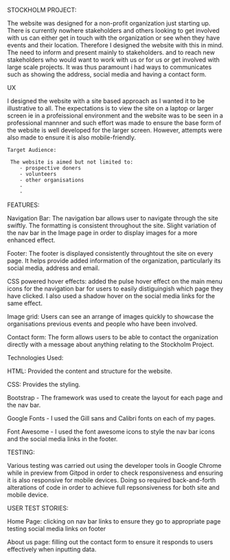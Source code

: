 



STOCKHOLM PROJECT:

The website was designed for a non-profit organization just starting up. There is currently nowhere stakeholders and others looking to get involved with us can either get in touch with the organization or see when they have events and their location. Therefore I designed the website with this in mind. The need to inform and present mainly to stakeholders. and to reach new stakeholders who would want to work with us or for us or get involved with large scale projects. It was thus paramount i had ways to communicates such as showing the address, social media and having a contact form. 

UX

I designed the website with a site based approach as I wanted it to be illustrative to all.  The expectations is to view the site on a laptop or larger screen ie in a profeissional environment and the website was to be seen in a professional mannner and such effort was made to ensure the base form of the website is well developed for the larger screen. However, attempts were also made to ensure it is also mobile-friendly.

	Target Audience:

	 The website is aimed but not limited to:
		- prospective doners
		- volunteers
		- other organisations
		- 
		-












FEATURES:


Navigation Bar: The navigation bar allows user to navigate through the site swiftly. The formatting is consistent throughout the site. Slight variation of the nav bar in the Image page in order to display images for a more enhanced effect. 

Footer: The footer is displayed consistently throughtout the site on every page. It helps provide added information of the organization, particularly its social media, address and email. 

CSS powered hover effects: added the pulse hover effect on the main menu icons for the navigation bar for users to easily distiguingish which page they have clicked. I also used a shadow hover on the social media links for the same effect. 

Image grid: Users can see an arrange of images quickly to showcase the organisations previous events and people who have been involved. 

Contact form: The form allows users to be able to contact the organization directly with a message about anything relating to the Stockholm Project. 


Technologies Used: 

HTML: Provided the content and structure for the website. 

CSS: Provides the styling.

Bootstrap - The framework was used to create the layout for each page and the nav bar. 

Google Fonts - I used the Gill sans and Calibri fonts on each of my pages.

Font Awesome - I used the font awesome icons to style the nav bar icons and the social media links in the footer.



TESTING:

Various testing was carried out using the developer tools in Google Chrome while in preview from Gitpod in order to check responsiveness and ensuring it is also responsive for mobile devices. Doing so required back-and-forth alterations of code in order to achieve full repsonsiveness for both site and mobile device. 


USER TEST STORIES:

Home Page:
	clicking on nav bar links to ensure they go to appropriate page
	testing social media links on footer

About us page: 
	filling out the contact form to ensure it responds to users effectively when inputting data.
	